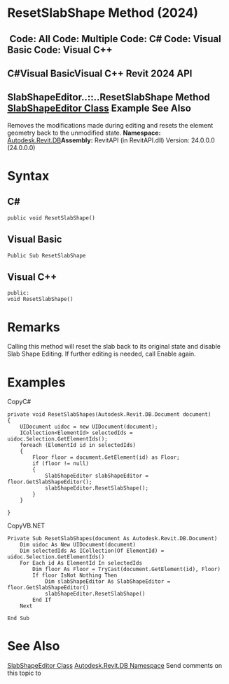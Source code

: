 # ResetSlabShape Method (2024)

﻿
 Code: All Code: Multiple Code: C# Code: Visual Basic Code: Visual C++   
---  
C#Visual BasicVisual C++
Revit 2024 API  
---  
SlabShapeEditor..::..ResetSlabShape Method   
[SlabShapeEditor Class](06308ccc-46e7-6ff8-582c-6891af8b75e9.md "SlabShapeEditor Class") Example See Also  
---  
Removes the modifications made during editing and resets the element geometry back to the unmodified state.
**Namespace:** [Autodesk.Revit.DB](87546ba7-461b-c646-cbb1-2cb8f5bff8b2.md "Autodesk.Revit.DB Namespace")**Assembly:** RevitAPI (in RevitAPI.dll) Version: 24.0.0.0 (24.0.0.0)
# Syntax
C#  
---  
```text
public void ResetSlabShape()
```
  
Visual Basic  
---  
```text
Public Sub ResetSlabShape
```
  
Visual C++  
---  
```text
public:
void ResetSlabShape()
```
  
# Remarks
Calling this method will reset the slab back to its original state and disable Slab Shape Editing. If further editing is needed, call Enable again.
# Examples
CopyC#
```text
private void ResetSlabShapes(Autodesk.Revit.DB.Document document)
{
    UIDocument uidoc = new UIDocument(document);
    ICollection<ElementId> selectedIds = uidoc.Selection.GetElementIds();
    foreach (ElementId id in selectedIds)
    {
        Floor floor = document.GetElement(id) as Floor;
        if (floor != null)
        {
            SlabShapeEditor slabShapeEditor = floor.GetSlabShapeEditor();
            slabShapeEditor.ResetSlabShape();
        }
    }

}
```

CopyVB.NET
```text
Private Sub ResetSlabShapes(document As Autodesk.Revit.DB.Document)
    Dim uidoc As New UIDocument(document)
    Dim selectedIds As ICollection(Of ElementId) = uidoc.Selection.GetElementIds()
    For Each id As ElementId In selectedIds
        Dim floor As Floor = TryCast(document.GetElement(id), Floor)
        If floor IsNot Nothing Then
            Dim slabShapeEditor As SlabShapeEditor = floor.GetSlabShapeEditor()
            slabShapeEditor.ResetSlabShape()
        End If
    Next

End Sub
```

# See Also
[SlabShapeEditor Class](06308ccc-46e7-6ff8-582c-6891af8b75e9.md "SlabShapeEditor Class")
[Autodesk.Revit.DB Namespace](87546ba7-461b-c646-cbb1-2cb8f5bff8b2.md "Autodesk.Revit.DB Namespace")
Send comments on this topic to 